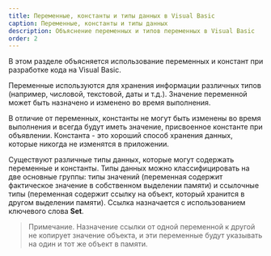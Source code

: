 ```yaml
---
title: Переменные, константы и типы данных в Visual Basic
caption: Переменные, константы и типы данных
description: Объяснение переменных и типов переменных в Visual Basic
order: 2
---
```

В этом разделе объясняется использование переменных и констант при разработке кода на Visual Basic.

Переменные используются для хранения информации различных типов (например, числовой, текстовой, даты и т.д.). Значение переменной может быть назначено и изменено во время выполнения.

В отличие от переменных, константы не могут быть изменены во время выполнения и всегда будут иметь значение, присвоенное константе при объявлении. Константа - это хороший способ хранения данных, которые никогда не изменятся в приложении.

Существуют различные типы данных, которые могут содержать переменные и константы. Типы данных можно классифицировать на две основные группы: типы значений (переменная содержит фактическое значение в собственном выделении памяти) и ссылочные типы (переменная содержит ссылку на объект, который хранится в другом выделении памяти). Ссылка назначается с использованием ключевого слова **Set**.

> Примечание. Назначение ссылки от одной переменной к другой не копирует значение объекта, и эти переменные будут указывать на один и тот же объект в памяти.
